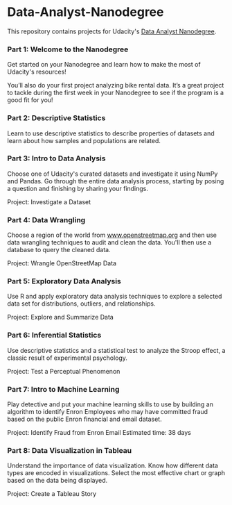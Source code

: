 # Data-Analyst-Nanodegree
This repository contains projects for Udacity's [Data Analyst Nanodegree](https://www.udacity.com/course/data-analyst-nanodegree--nd002).

### Part 1: Welcome to the Nanodegree
Get started on your Nanodegree and learn how to make the most of Udacity's resources!

You’ll also do your first project analyzing bike rental data. It’s a great project to tackle during the first week in your Nanodegree to see if the program is a good fit for you!

### Part 2: Descriptive Statistics
Learn to use descriptive statistics to describe properties of datasets and learn about how samples and populations are related.

### Part 3: Intro to Data Analysis
Choose one of Udacity's curated datasets and investigate it using NumPy and Pandas. Go through the entire data analysis process, starting by posing a question and finishing by sharing your findings.

Project: Investigate a Dataset

### Part 4: Data Wrangling
Choose a region of the world from www.openstreetmap.org and then use data wrangling techniques to audit and clean the data. You'll then use a database to query the cleaned data.

Project: Wrangle OpenStreetMap Data

### Part 5: Exploratory Data Analysis
Use R and apply exploratory data analysis techniques to explore a selected data set for distributions, outliers, and relationships.

Project: Explore and Summarize Data

### Part 6: Inferential Statistics
Use descriptive statistics and a statistical test to analyze the Stroop effect, a classic result of experimental psychology.

Project: Test a Perceptual Phenomenon

### Part 7: Intro to Machine Learning
Play detective and put your machine learning skills to use by building an algorithm to identify Enron Employees who may have committed fraud based on the public Enron financial and email dataset.

Project: Identify Fraud from Enron Email
Estimated time: 38 days

### Part 8: Data Visualization in Tableau
Understand the importance of data visualization. Know how different data types are encoded in visualizations. Select the most effective chart or graph based on the data being displayed.

Project: Create a Tableau Story
